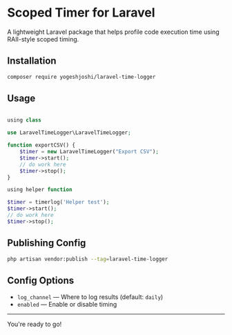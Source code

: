 # Scoped Timer for Laravel

A lightweight Laravel package that helps profile code execution time using RAII-style scoped timing.

## Installation
```bash
composer require yogeshjoshi/laravel-time-logger
```

## Usage
```php

using class

use LaravelTimeLogger\LaravelTimeLogger;

function exportCSV() {
    $timer = new LaravelTimeLogger("Export CSV");
    $timer->start();
    // do work here
    $timer->stop();
}

using helper function 

$timer = timerlog('Helper test');
$timer->start();
// do work here
$timer->stop();


```

## Publishing Config
```bash
php artisan vendor:publish --tag=laravel-time-logger
```

## Config Options
- `log_channel` — Where to log results (default: `daily`)
- `enabled` — Enable or disable timing

---

You're ready to go!
